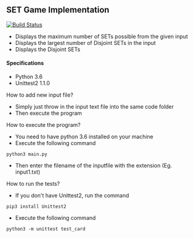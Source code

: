 ## SET Game Implementation
[![Build Status](https://travis-ci.org/narenkmanoharan/Set-Game-Implementation.svg?branch=master)](https://travis-ci.org/narenkmanoharan/Set-Game-Implementation)

- Displays the maximum number of SETs possible from the given input
- Displays the largest number of Disjoint SETs in the input
- Displays the Disjoint SETs

#### Specifications

- Python 3.6
- Unittest2 1.1.0

How to add new input file?

- Simply just throw in the input text file into the same code folder
- Then execute the program

How to execute the program?

- You need to have python 3.6 installed on your machine
- Execute the following command 

```python3 main.py```

- Then enter the filename of the inputfile with the extension (Eg. input1.txt)

How to run the tests?
- If you don't have Unittest2, run the command

```pip3 install Unittest2```

- Execute the following command

```python3 -m unittest test_card```

